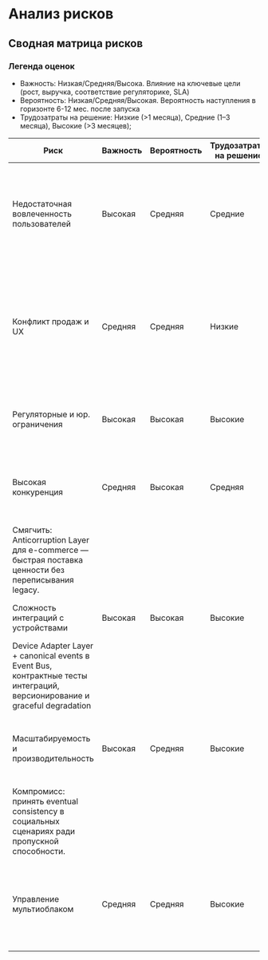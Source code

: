 # Анализ рисков

 
## Сводная матрица рисков

### Легенда оценок

- Важность: Низкая/Средняя/Высока. Влияние на ключевые цели (рост, выручка, соответствие регуляторике, SLA)
- Вероятность: Низкая/Средняя/Высокая. Вероятность наступления в горизонте 6-12 мес. после запуска
- Трудозатраты на решение: Низкие (>1 месяца), Средние (1–3 месяца), Высокие (>3 месяцев);

|Риск|Важность|Вероятность|Трудозатраты на решение|Компромис|Стратегия решения|
|---|-----|-----|-----|-----|------|
|Недостаточная вовлеченность пользователей|Высокая|Средняя|Средние|MVP геймификация и социальные механики с возможностью быстрого отката, принимать риск неполной функциональности на старте|A/B-платформа и фичафлаги. Локализация механик, адаптация под культурные особенности.|
|Конфликт продаж и UX|Средняя|Средняя|Низкие|Пожертвовать коротким ростом выручки ради удержания и лояльности|Ограничение частоты оповещений (frequency capping), дневные лимиты промо, SLO на негативные сигналы (bounce после показа промо)|
|Регуляторные и юр. ограничения|Высокая|Высокая|Высокие|Минимизация собираемых данных (data minimization)|Изоляция PII по регионам (multi-region), ограниченный доступ по Zero Trust|
|Высокая конкуренция|Средняя|Высокая|Средняя|Компромисс: Time-to-Market > «идеальность»; ограниченный scope MVP, быстрые итерации.|
Смягчить: Anticorruption Layer для e-commerce — быстрая поставка ценности без переписывания legacy.|
|Сложность интеграций с устройствами|Высокая|Высокая|Высокие|Поддержка ограниченного списка устройств на старте|
Device Adapter Layer + canonical events в Event Bus, контрактные тесты интеграций, версионирование и graceful degradation|
|Масштабируемость и производительность|Высокая|Средняя|Высокие|Смягчить: event-driven, кэширование (BFF/CDN), ограничение фан-аута ленты, autoscaling.
Компромисс: принять eventual consistency в социальных сценариях ради пропускной способности.||
|Управление мультиоблаком|Средняя|Средняя|Высокие|Single primary cloud + multi-region, вторичное облако как DR для избранных доменов. |единый стек наблюдаемости (OpenTelemetry), строгий портфель сервисов «что действительно мульти-облачим».||




